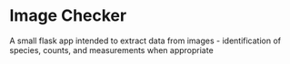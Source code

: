 # Image Checker

A small flask app intended to extract data from images - identification of species, counts, and measurements when appropriate
